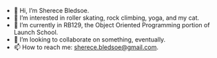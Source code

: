 - 👋 Hi, I’m Sherece Bledsoe.
- 👀 I’m interested in roller skating, rock climbing, yoga, and my cat.
- 🌱 I’m currently in RB129, the Object Oriented Programming portion of Launch School.
- 💞️ I’m looking to collaborate on something, eventually.
- 📫 How to reach me: sherece.bledsoe@gmail.com.

<!---
skbledsoe/skbledsoe is a ✨ special ✨ repository because its `README.md` (this file) appears on your GitHub profile.
You can click the Preview link to take a look at your changes.
--->
